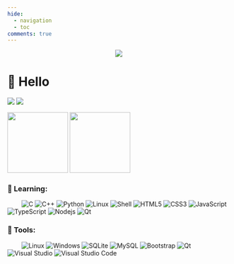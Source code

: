 ```yaml
---
hide:
  - navigation
  - toc
comments: true
---
```




<!-- 贪吃蛇代码贡献图 -->

<div align="center"><img src="https://cdn.jsdelivr.net/gh/beiklive/beiklive/contribution-snake/github-contribution-grid-snake.svg" /></div>

#  🙋 Hello




![](https://visitor-badge.glitch.me/badge?page_id=beiklive)
![](https://img.shields.io/github/last-commit/beiklive/beiklive?logo=markdown&label=LAST+UPDATE&color=29bf12&style=flat)




<img height="137px" src="https://github-readme-stats.vercel.app/api?username=beiklive&hide_title=true&hide_border=true&show_icons=true&theme=highcontrast&count_private=true&include_all_commits=true" />
<img  height="137px" src="https://github-readme-stats.vercel.app/api/top-langs/?username=beiklive&layout=compact&theme=highcontrast" />


### 💪 Learning: 




&emsp;&emsp;
![C](https://img.shields.io/badge/c-%2300599C.svg?style=flat-square&logo=c&logoColor=white)
![C++](https://img.shields.io/badge/C++-000?&logo=C%2b%2b&logoColor=00599C)
![Python](https://img.shields.io/badge/-Python-pink?style=flat-square&logo=Python)
![Linux](https://img.shields.io/badge/-java-yellow?style=flat-square&logo=java)
![Shell](https://img.shields.io/badge/Shell-%2300f.svg?style=flat-square&logo=mysql&logoColor=white)
![HTML5](https://img.shields.io/badge/-HTML5-E34F26?style=flat-square&logo=html5&logoColor=white)
![CSS3](https://img.shields.io/badge/-CSS3-1572B6?style=flat-square&logo=css3)
![JavaScript](https://img.shields.io/badge/-JavaScript-oringe?style=flat-square&logo=javascript)
![TypeScript](https://img.shields.io/badge/typescript-%23007ACC.svg?style=flat-square&logo=typescript&logoColor=white)
![Nodejs](https://img.shields.io/badge/-Nodejs-c0ebd?style=flat-square&logo=Node.js)
![Qt](https://img.shields.io/badge/Qt-%23217346.svg?style=style=flat-square&logo=Qt&logoColor=white)




### 🧰 Tools:



&emsp;&emsp;
![Linux](https://img.shields.io/badge/-Linux-000?&logo=Linux)
![Windows](https://img.shields.io/badge/-Windows-000?&logo=Windows&logoColor=0078D6)
![SQLite](https://img.shields.io/badge/-SQLite-000?&logo=SQLite&logoColor=003B57)
![MySQL](https://img.shields.io/badge/-MySQL-000?&logo=MySQL&logoColor=4479A1)
![Bootstrap](https://img.shields.io/badge/-Bootstrap-000?&logo=Bootstrap)
![Qt](https://img.shields.io/badge/-Qt-000?&logo=Qt)
![Visual Studio](https://img.shields.io/badge/-Visual_Studio-000?&logo=VisualStudio&logoColor=5C2D91)
![Visual Studio Code](https://img.shields.io/badge/-Visual_Studio_Code-000?&logo=VisualStudioCode&logoColor=007ACC)
	





